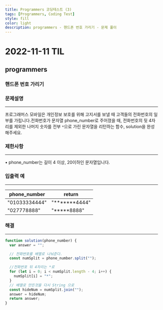 ```yaml
---
title: Programmers 코딩테스트 (3)
tags: [Programmers, Coding Test]
style: fill
color: light
description: programmers - 핸드폰 번호 가리기 - 문제 풀이
---
```


# 2022-11-11 TIL

## programmers

### 핸드폰 번호 가리기

### 문제설명

---

프로그래머스 모바일은 개인정보 보호를 위해 고지서를 보낼 때 고객들의 전화번호의 일부를 가립니다.전화번호가 문자열 phone_number로 주어졌을 때, 전화번호의 뒷 4자리를 제외한 나머지 숫자를 전부 `*`으로 가린 문자열을 리턴하는 함수, solution을 완성해주세요.

### 제한사항

---

• phone_number는 길이 4 이상, 20이하인 문자열입니다.

### 입출력 예

---

| phone_number  | return           |
| ------------- | ---------------- |
| "01033334444" | "**\*\*\***4444" |
| "027778888"   | "**\***8888"     |

### 해결

---

```jsx
function solution(phone_number) {
  var answer = "";

  // 전화번호를 배열로 나눠준다.
  const numSplit = phone_number.split("");

  //전화번호 뒤 4자리는 *로
  for (let i = 0; i < numSplit.length - 4; i++) {
    numSplit[i] = "*";
  }
  // 배열로 만든것을 다시 String 으로
  const hideNum = numSplit.join("");
  answer = hideNum;
  return answer;
}
```
